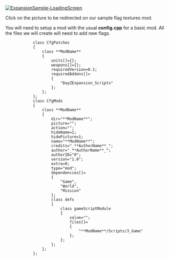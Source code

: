 [![ExpansionSample-LoadingScreen](https://steamuserimages-a.akamaihd.net/ugc/1284039142817792009/810FC4F940938729C815A2051A12CE3CAD65AB53/)](https://steamcommunity.com/sharedfiles/filedetails/?id=2156696101)

Click on the picture to be redirected on our sample flag textures mod.


You will need to setup a mod with the usual **config.cpp** for a basic mod. All the files we will create will need to add new flags.

				class CfgPatches
				{
					class **ModName**
					{
						units[]={};
						weapons[]={};
						requiredVersion=0.1;
						requiredAddons[]=
						{
							"DayZExpansion_Scripts"
						};
					};
				};
				class CfgMods
				{
					class **ModName**
					{
						dir="**ModName**";
						picture="";
						action="";
						hideName=1;
						hidePicture=1;
						name="**ModName**";
						credits="_**AuthorName**_";
						author="_**AuthorName**_";
						authorID="0";
						version="1.0";
						extra=0;
						type="mod";
						dependencies[]=
						{
							"Game",
							"World",
							"Mission"
						};
						class defs
						{
							class gameScriptModule
							{
								value="";
								files[]=
								{
									"**ModName**/Scripts/3_Game"
								};
							};
						};
					};
				};
